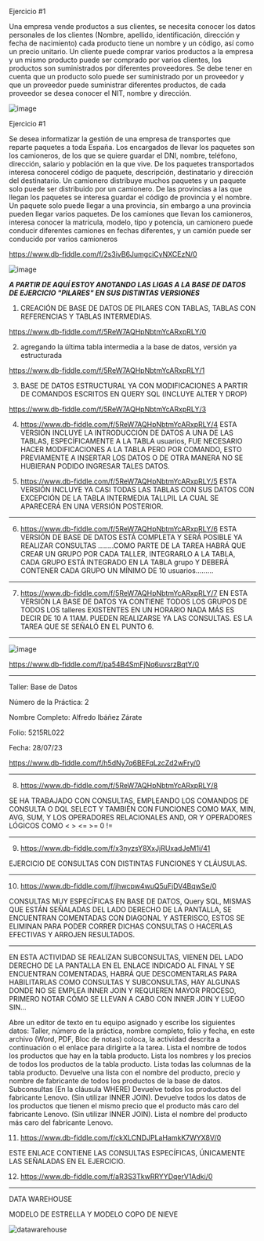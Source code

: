 Ejercicio #1

Una empresa vende productos a sus clientes, se necesita conocer los datos personales de los clientes (Nombre, apellido, identificación, dirección y fecha de nacimiento) cada producto tiene un nombre y un código, así como un  precio unitario. Un cliente puede comprar varios productos a la empresa y un mismo producto puede ser comprado por varios clientes, los productos son suministrados por diferentes proveedores. Se debe tener en cuenta que un producto solo puede ser suministrado por un proveedor y que un proveedor puede suministrar diferentes productos, de cada proveedor se desea conocer el NIT, nombre y dirección. 

![image](https://github.com/alfredomail78/Base_de_Datos/assets/134629710/122db40a-3dfd-47bf-b370-287f2dcef93a)





























Ejercicio #1

Se desea informatizar la gestión de una empresa de transportes que reparte paquetes  a toda España. Los encargados de llevar los paquetes son los camioneros, de los que se quiere guardar el DNI, nombre, teléfono, dirección, salario y población en la que vive. De los paquetes transportados interesa conocerel código de paquete, descripción, destinatario y dirección del destinatario. Un camionero distribuye muchos paquetes y un paquete solo puede ser distribuido por un camionero. De las provincias a las que llegan los paquetes se interesa guardar el código de provincia y el nombre. Un paquete solo puede llegar a una provincia, sin embargo a una provincia pueden llegar varios paquetes. De los camiones que llevan los camioneros, interesa conocer la matricula, modelo, tipo y potencia, un camionero puede conducir diferentes camiones en fechas diferentes, y un camión puede ser conducido por varios camioneros


https://www.db-fiddle.com/f/2s3ivB6JumgciCyNXCEzN/0



![image](https://github.com/alfredomail78/Base_de_Datos/assets/134629710/a9b289b8-20a5-4b7a-a35e-9ba8c01cc5b9)


*****A PARTIR DE AQUÍ ESTOY ANOTANDO LAS LIGAS A LA BASE DE DATOS DE EJERCICIO "PILARES" EN SUS DISTINTAS VERSIONES*****

1. CREACIÓN DE BASE DE DATOS DE PILARES CON TABLAS, TABLAS CON REFERENCIAS Y TABLAS INTERMEDIAS.

https://www.db-fiddle.com/f/5ReW7AQHpNbtmYcARxpRLY/0



2. agregando la última tabla intermedia a la base de datos, versión ya estructurada

https://www.db-fiddle.com/f/5ReW7AQHpNbtmYcARxpRLY/1



3. BASE DE DATOS ESTRUCTURAL YA CON MODIFICACIONES A PARTIR DE COMANDOS ESCRITOS EN QUERY SQL (INCLUYE ALTER Y DROP)

https://www.db-fiddle.com/f/5ReW7AQHpNbtmYcARxpRLY/3


4. https://www.db-fiddle.com/f/5ReW7AQHpNbtmYcARxpRLY/4
ESTA VERSIÓN INCLUYE LA INTRODUCCIÓN DE DATOS A UNA DE LAS TABLAS, ESPECÍFICAMENTE A LA TABLA usuarios, FUE NECESARIO HACER MODIFICACIONES A LA TABLA PERO POR COMANDO, ESTO PREVIAMENTE A INSERTAR LOS DATOS O DE OTRA MANERA NO SE HUBIERAN PODIDO INGRESAR TALES DATOS.

5. https://www.db-fiddle.com/f/5ReW7AQHpNbtmYcARxpRLY/5
ESTA VERSIÓN INCLUYE YA CASI TODAS LAS TABLAS CON SUS DATOS CON EXCEPCIÓN DE LA TABLA INTERMEDIA TALLPIL LA CUAL SE APARECERÁ EN UNA VERSIÓN POSTERIOR.
**** **** **** ****
6. https://www.db-fiddle.com/f/5ReW7AQHpNbtmYcARxpRLY/6
ESTA VERSIÓN DE BASE DE DATOS ESTÁ COMPLETA Y SERÁ POSIBLE YA REALIZAR CONSULTAS
........COMO PARTE DE LA TAREA HABRÁ QUE CREAR UN GRUPO POR CADA TALLER, INTEGRARLO A LA TABLA, CADA GRUPO ESTÁ INTEGRADO EN LA TABLA grupo Y DEBERÁ CONTENER CADA GRUPO UN MÍNIMO DE 10 usuarios.........


**** **** **** ****

7. https://www.db-fiddle.com/f/5ReW7AQHpNbtmYcARxpRLY/7
EN ESTA VERSIÓN LA BASE DE DATOS YA CONTIENE TODOS LOS GRUPOS DE TODOS LOS talleres EXISTENTES EN UN HORARIO NADA MÁS ES DECIR DE 10 A 11AM. PUEDEN REALIZARSE YA LAS CONSULTAS. ES LA TAREA QUE SE SEÑALÓ EN EL PUNTO 6.

**** **** **** ****
![image](https://github.com/alfredomail78/Base_de_Datos/assets/134629710/59f1214e-5b93-48bf-ab73-bfdd24aa5de7)




https://www.db-fiddle.com/f/pa54B4SmFjNq6uvsrzBqtY/0

**** **** **** ****

Taller: Base de Datos

Número de la Práctica: 2

Nombre Completo: Alfredo Ibáñez Zárate

Folio: 5215RL022

Fecha: 28/07/23


https://www.db-fiddle.com/f/h5dNy7q6BEFqLzcZd2wFry/0
**** **** ****

8. https://www.db-fiddle.com/f/5ReW7AQHpNbtmYcARxpRLY/8

SE HA TRABAJADO CON CONSULTAS, EMPLEANDO LOS COMANDOS DE CONSULTA O DQL SELECT Y TAMBIÉN CON FUNCIONES COMO MAX, MIN, AVG, SUM, Y LOS OPERADORES RELACIONALES AND, OR Y OPERADORES LÓGICOS COMO < > <= >=  0 !=

**** **** ****

9.  https://www.db-fiddle.com/f/x3nyzsY8XxJjRUxadJeM1i/41

EJERCICIO DE CONSULTAS CON DISTINTAS FUNCIONES Y CLÁUSULAS.

**** **** ****

10. https://www.db-fiddle.com/f/jhwcpw4wuQ5uFjDV4BqwSe/0

CONSULTAS MUY ESPECÍFICAS EN BASE DE DATOS, Query SQL, MISMAS QUE ESTÁN SEÑALADAS DEL LADO DERECHO DE LA PANTALLA, SE ENCUENTRAN COMENTADAS CON DIAGONAL Y ASTERISCO, ESTOS SE ELIMINAN PARA PODER CORRER DICHAS CONSULTAS O HACERLAS EFECTIVAS Y ARROJEN RESULTADOS.
**** **** ****

EN ESTA ACTIVIDAD SE REALIZAN SUBCONSULTAS, VIENEN DEL LADO DERECHO DE LA PANTALLA EN EL ENLACE INDICADO AL FINAL Y SE ENCUENTRAN COMENTADAS, HABRÁ QUE DESCOMENTARLAS PARA HABILITARLAS COMO CONSULTAS Y SUBCONSULTAS, HAY ALGUNAS DONDE NO SE EMPLEA INNER JOIN Y REQUIEREN MAYOR PROCESO, PRIMERO NOTAR CÓMO SE LLEVAN A CABO CON INNER JOIN Y LUEGO SIN...

Abre un editor de texto en tu equipo asignado y escribe los siguientes datos: Taller, número de la práctica, nombre completo, folio y fecha, en este archivo (Word, PDF, Bloc de notas) coloca, la actividad descrita a continuación o el enlace para dirigirte a la tarea.
Lista el nombre de todos los productos que hay en la tabla producto.
Lista los nombres y los precios de todos los productos de la tabla producto.
Lista todas las columnas de la tabla producto.
Devuelve una lista con el nombre del producto, precio y nombre de fabricante de todos los productos de la base de datos.
Subconsultas (En la cláusula WHERE)
Devuelve todos los productos del fabricante Lenovo. (Sin utilizar INNER JOIN).
Devuelve todos los datos de los productos que tienen el mismo precio que el producto más caro del fabricante Lenovo. (Sin utilizar INNER JOIN).
Lista el nombre del producto más caro del fabricante Lenovo.

11. https://www.db-fiddle.com/f/ckXLCNDJPLaHamkK7WYX8V/0

ESTE ENLACE CONTIENE LAS CONSULTAS ESPECÍFICAS, ÚNICAMENTE LAS SEÑALADAS EN EL EJERCICIO.

12. https://www.db-fiddle.com/f/aR3S3TkwRRYYDqerV1Adki/0

**** **** ****
DATA WAREHOUSE

MODELO DE ESTRELLA Y MODELO COPO DE NIEVE


![datawarehouse](https://github.com/alfredomail78/Base_de_Datos/assets/134629710/39448912-573b-41c0-8596-f68579379778)



